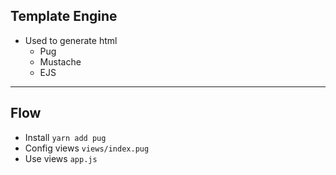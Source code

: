 ## Template Engine
- Used to generate html
  - Pug
  - Mustache
  - EJS
----

## Flow
- Install `yarn add pug`
- Config views `views/index.pug`
- Use views `app.js`